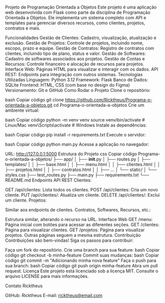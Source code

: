 Projeto de Programação Orientada a Objetos
Este projeto é uma aplicação web desenvolvida com Flask como parte da disciplina de Programação Orientada a Objetos. Ele implementa um sistema completo com API e templates para gerenciar diversos recursos, como clientes, projetos, contratos e mais.

Funcionalidades
Gestão de Clientes: Cadastro, visualização, atualização e exclusão.
Gestão de Projetos: Controle de projetos, incluindo nome, escopo, prazo e equipe.
Gestão de Contratos: Registro de contratos com clientes, incluindo tipo de plano, status e valor.
Gestão de Softwares: Cadastro de softwares associados aos projetos.
Gestão de Contas e Recursos: Controle financeiro e alocação de recursos para projetos.
Interface Web: Páginas HTML para visualizar e interagir com os dados.
API REST: Endpoints para integração com outros sistemas.
Tecnologias Utilizadas
Linguagem: Python 3.12
Framework: Flask
Banco de Dados: SQLite
Frontend: HTML, CSS (com base no design do Figma)
Versionamento: Git e GitHub
Como Rodar o Projeto
Clone o repositório:

bash
Copiar código
git clone https://github.com/Ricktheus/Programa-o-orientada-a-objetos.git
cd Programa-o-orientada-a-objetos
Crie um ambiente virtual:

bash
Copiar código
python -m venv venv
source venv/bin/activate   # Linux/Mac
venv\Scripts\activate      # Windows
Instale as dependências:

bash
Copiar código
pip install -r requirements.txt
Execute o servidor:

bash
Copiar código
python main.py
Acesse a aplicação no navegador:

URL: http://127.0.0.1:5000
Estrutura do Projeto
css
Copiar código
Programa-o-orientada-a-objetos/
├── app/
│   ├── __init__.py
│   ├── routes.py
│   ├── templates/
│   │   ├── base.html
│   │   ├── menu.html
│   │   ├── clientes.html
│   │   ├── projetos.html
│   │   ├── contratos.html
│   │   ├── ...
│   └── static/
│       └── styles.css
├── test_routes.py
├── main.py
├── requirements.txt
└── README.md
Endpoints
API REST
Clientes:

GET /api/clientes: Lista todos os clientes.
POST /api/clientes: Cria um novo cliente.
PUT /api/clientes/<id>: Atualiza um cliente.
DELETE /api/clientes/<id>: Exclui um cliente.
Projetos:

Similar aos endpoints de clientes.
Contratos, Softwares, Recursos, etc.:

Estrutura similar, alterando o recurso na URL.
Interface Web
GET /menu: Página inicial com botões para acessar as diferentes seções.
GET /clientes: Página para visualizar clientes.
GET /projetos: Página para visualizar projetos.
Outras páginas seguem a mesma estrutura.
Contribuição
Contribuições são bem-vindas! Siga os passos para contribuir:

Faça um fork do repositório.
Crie uma branch para sua feature:
bash
Copiar código
git checkout -b minha-feature
Commit suas mudanças:
bash
Copiar código
git commit -m "Adicionando minha nova feature"
Faça o push para sua branch:
bash
Copiar código
git push origin minha-feature
Abra um pull request.
Licença
Este projeto está licenciado sob a licença MIT. Consulte o arquivo LICENSE para mais informações.

Contato
Ricktheus

GitHub: Ricktheus
E-mail: ricktheus@email.com
